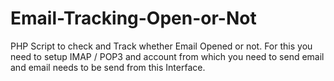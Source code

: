 # Email-Tracking-Open-or-Not
PHP Script to check and Track whether Email Opened or not. For this you need to setup IMAP / POP3 and account from which you need to send email and email needs to be send from this Interface.
